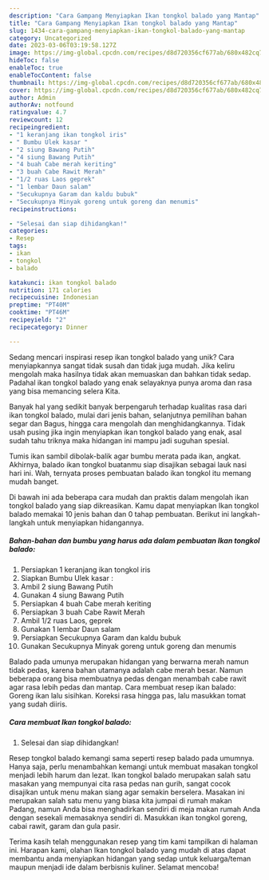 ```yaml
---
description: "Cara Gampang Menyiapkan Ikan tongkol balado yang Mantap"
title: "Cara Gampang Menyiapkan Ikan tongkol balado yang Mantap"
slug: 1434-cara-gampang-menyiapkan-ikan-tongkol-balado-yang-mantap
category: Uncategorized
date: 2023-03-06T03:19:58.127Z
image: https://img-global.cpcdn.com/recipes/d8d720356cf677ab/680x482cq70/ikan-tongkol-balado-foto-resep-utama.jpg
hideToc: false
enableToc: true
enableTocContent: false
thumbnail: https://img-global.cpcdn.com/recipes/d8d720356cf677ab/680x482cq70/ikan-tongkol-balado-foto-resep-utama.jpg
cover: https://img-global.cpcdn.com/recipes/d8d720356cf677ab/680x482cq70/ikan-tongkol-balado-foto-resep-utama.jpg
author: Admin
authorAv: notfound
ratingvalue: 4.7
reviewcount: 12
recipeingredient:
- "1 keranjang ikan tongkol iris"
- " Bumbu Ulek kasar "
- "2 siung Bawang Putih"
- "4 siung Bawang Putih"
- "4 buah Cabe merah keriting"
- "3 buah Cabe Rawit Merah"
- "1/2 ruas Laos geprek"
- "1 lembar Daun salam"
- "Secukupnya Garam dan kaldu bubuk"
- "Secukupnya Minyak goreng untuk goreng dan menumis"
recipeinstructions:

- "Selesai dan siap dihidangkan!"
categories:
- Resep
tags:
- ikan
- tongkol
- balado

katakunci: ikan tongkol balado 
nutrition: 171 calories
recipecuisine: Indonesian
preptime: "PT40M"
cooktime: "PT46M"
recipeyield: "2"
recipecategory: Dinner

---
```





Sedang mencari inspirasi resep ikan tongkol balado yang unik? Cara menyiapkannya sangat tidak susah dan tidak juga mudah. Jika keliru mengolah maka hasilnya tidak akan memuaskan dan bahkan tidak sedap. Padahal ikan tongkol balado yang enak selayaknya punya aroma dan rasa yang bisa memancing selera Kita.





Banyak hal yang sedikit banyak berpengaruh terhadap kualitas rasa dari ikan tongkol balado, mulai dari jenis bahan, selanjutnya pemilihan bahan segar dan Bagus, hingga cara mengolah dan menghidangkannya. Tidak usah pusing jika ingin menyiapkan ikan tongkol balado yang enak,      asal sudah tahu triknya maka hidangan ini mampu jadi suguhan spesial.














Tumis ikan sambil dibolak-balik agar bumbu merata pada ikan, angkat. Akhirnya, balado ikan tongkol buatanmu siap disajikan sebagai lauk nasi hari ini. Wah, ternyata proses pembuatan balado ikan tongkol itu memang mudah banget.






Di bawah ini ada beberapa cara mudah dan praktis dalam mengolah ikan tongkol balado yang siap dikreasikan. Kamu dapat menyiapkan Ikan tongkol balado memakai 10 jenis bahan dan 0 tahap pembuatan. Berikut ini langkah-langkah untuk menyiapkan hidangannya.

<!--inarticleads1-->

##### Bahan-bahan dan bumbu yang harus ada dalam pembuatan Ikan tongkol balado:

1. Persiapkan 1 keranjang ikan tongkol iris
1. Siapkan  Bumbu Ulek kasar :
1. Ambil 2 siung Bawang Putih
1. Gunakan 4 siung Bawang Putih
1. Persiapkan 4 buah Cabe merah keriting
1. Persiapkan 3 buah Cabe Rawit Merah
1. Ambil 1/2 ruas Laos, geprek
1. Gunakan 1 lembar Daun salam
1. Persiapkan Secukupnya Garam dan kaldu bubuk
1. Gunakan Secukupnya Minyak goreng untuk goreng dan menumis


Balado pada umunya merupakan hidangan yang berwarna merah namun tidak pedas, karena bahan utamanya adalah cabe merah besar. Namun beberapa orang bisa membuatnya pedas dengan menambah cabe rawit agar rasa lebih pedas dan mantap. Cara membuat resep ikan balado: Goreng ikan lalu sisihkan. Koreksi rasa hingga pas, lalu masukkan tomat yang sudah diiris. 

<!--inarticleads2-->

##### Cara membuat Ikan tongkol balado:


1. Selesai dan siap dihidangkan!

Resep tongkol balado kemangi sama seperti resep balado pada umumnya. Hanya saja, perlu menambahkan kemangi untuk membuat masakan tongkol menjadi lebih harum dan lezat. Ikan tongkol balado merupakan salah satu masakan yang mempunyai cita rasa pedas nan gurih, sangat cocok disajikan untuk menu makan siang agar semakin berselera. Masakan ini merupakan salah satu menu yang biasa kita jumpai di rumah makan Padang, namun Anda bisa menghadirkan sendiri di meja makan rumah Anda dengan sesekali memasaknya sendiri di. Masukkan ikan tongkol goreng, cabai rawit, garam dan gula pasir. 

Terima kasih telah menggunakan resep yang tim kami tampilkan di halaman ini. Harapan kami, olahan Ikan tongkol balado yang mudah di atas dapat membantu anda menyiapkan hidangan yang sedap untuk keluarga/teman maupun menjadi ide dalam berbisnis kuliner. Selamat mencoba!
